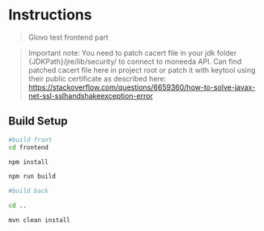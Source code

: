 # Instructions

> Glovo test frontend part

>Important note:
You need to patch cacert file in your jdk folder {JDKPath}/jre/lib/security/ to connect to moneeda API.
Can find patched cacert file here in project root or patch it with keytool using their public certificate as described here:
https://stackoverflow.com/questions/6659360/how-to-solve-javax-net-ssl-sslhandshakeexception-error

## Build Setup

``` bash
#build front
cd frontend

npm install

npm run build

#build back

cd ..

mvn clean install


```

